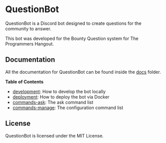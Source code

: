 # QuestionBot

QuestionBot is a Discord bot designed to create questions for the community to answer.

This bot was developed for the Bounty Question system for The Programmers Hangout.

## Documentation

All the documentation for QuestionBot can be found inside the [docs](/docs) folder.

**Table of Contents**

- [development](/docs/development.md): How to develop the bot locally
- [deployment](/docs/deployment.md): How to deploy the bot via Docker
- [commands-ask](/docs/commands-ask.md): The ask command list
- [commands-manage](/docs/command-manage.md): The configuration command list

## License

QuestionBot is licensed under the MIT License.
